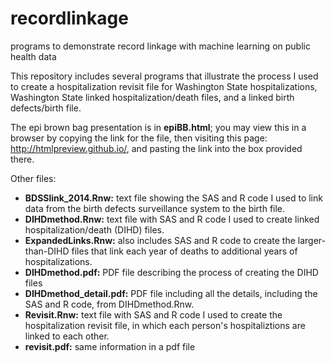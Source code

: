 # recordlinkage
programs to demonstrate record linkage with machine learning on public health data

This repository includes several programs that illustrate the process I used to create a hospitalization revisit file for Washington State hospitalizations, Washington State linked hospitalization/death files, and a linked birth defects/birth file.

The epi brown bag presentation is in **epiBB.html**; you may view this in a browser by copying the link for the file, then visiting this page: http://htmlpreview.github.io/, and pasting the link into the box provided there.

Other files:
- **BDSSlink_2014.Rnw:** text file showing the SAS and R code I used to link data from the birth defects surveillance system to the birth file.
-  **DIHDmethod.Rnw:** text file with SAS and R code I used to create linked hospitalization/death (DIHD) files.
-  **ExpandedLinks.Rnw:** also includes SAS and R code to create the larger-than-DIHD files that link each year of deaths to additional years of hospitalizations.
-  **DIHDmethod.pdf:** PDF file describing the process of creating the DIHD files
-  **DIHDmethod_detail.pdf:** PDF file including all the details, including the SAS and R code, from DIHDmethod.Rnw.
-  **Revisit.Rnw:** text file with SAS and R code I used to create the hospitalization revisit file, in which each person's hospitaliztions are linked to each other.
-  **revisit.pdf:** same information in a pdf file

 


